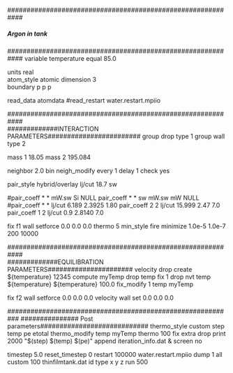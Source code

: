 ############################################################
#####	 	    Argon in tank	   	   #########
############################################################
variable		temperature equal 85.0

units			real	
atom_style		atomic
dimension 		3	
boundary		p p p	

read_data		atomdata
#read_restart 		water.restart.mpiio

############################################################	
#############INTERACTION PARAMETERS########################
group			drop    type 1
group	   	 	wall    type 2

mass           		1 	18.05
mass                    2       195.084

neighbor        	2.0 bin
neigh_modify		every 1 delay 1 check yes

pair_style 		hybrid/overlay lj/cut 18.7 sw

#pair_coeff           	 * * mW.sw Si NULL
pair_coeff              * * sw mW.sw mW NULL
#pair_coeff              * *  lj/cut 6.189 2.3925 1.80
pair_coeff	    	2 2  lj/cut 15.999 2.47 7.0
pair_coeff		1 2  lj/cut 0.9 2.8140 7.0

fix	    		f1 wall setforce 0.0 0.0 0.0
thermo			5
min_style 		fire
minimize    		1.0e-5 1.0e-7 200 10000	
	

############################################################	
#############EQUILIBRATION PARAMETERS######################
velocity 		drop create ${temperature} 12345
compute 		myTemp drop temp
fix			1 drop nvt temp ${temperature} ${temperature} 100.0
fix_modify   		1 temp myTemp

fix	    		f2 wall setforce 0.0 0.0 0.0
velocity		wall set 0.0 0.0 0.0

###########################################################
############### Post parameters############################
thermo_style    	custom step temp pe etotal 
thermo_modify	        temp myTemp
thermo			100
fix            		extra drop print 2000 "$(step) $(temp) $(pe)" append iteration_info.dat &
			screen no

timestep		5.0
reset_timestep 		0
restart     		100000 water.restart.mpiio
dump			1 all custom 100 thinfilmtank.dat id type x y z
run			500


